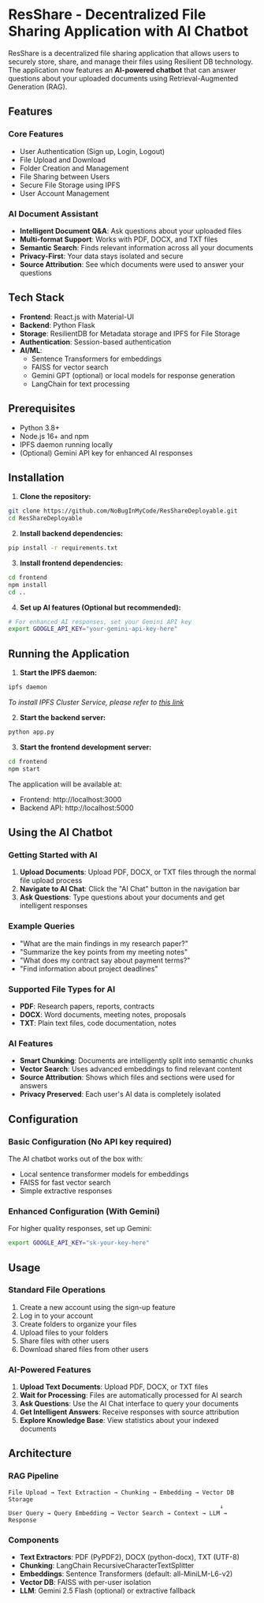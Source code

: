 # ResShare - Decentralized File Sharing Application with AI Chatbot

ResShare is a decentralized file sharing application that allows users to securely store, share, and manage their files using Resilient DB technology. The application now features an **AI-powered chatbot** that can answer questions about your uploaded documents using Retrieval-Augmented Generation (RAG).

## Features

### Core Features
- User Authentication (Sign up, Login, Logout)
- File Upload and Download
- Folder Creation and Management
- File Sharing between Users
- Secure File Storage using IPFS
- User Account Management

### AI Document Assistant
- **Intelligent Document Q&A**: Ask questions about your uploaded files
- **Multi-format Support**: Works with PDF, DOCX, and TXT files
- **Semantic Search**: Finds relevant information across all your documents
- **Privacy-First**: Your data stays isolated and secure
- **Source Attribution**: See which documents were used to answer your questions

## Tech Stack

- **Frontend**: React.js with Material-UI
- **Backend**: Python Flask
- **Storage**: ResilientDB for Metadata storage and IPFS for File Storage
- **Authentication**: Session-based authentication
- **AI/ML**: 
  - Sentence Transformers for embeddings
  - FAISS for vector search
  - Gemini GPT (optional) or local models for response generation
  - LangChain for text processing

## Prerequisites

- Python 3.8+
- Node.js 16+ and npm
- IPFS daemon running locally
- (Optional) Gemini API key for enhanced AI responses

## Installation

1. **Clone the repository:**
```bash
git clone https://github.com/NoBugInMyCode/ResShareDeployable.git
cd ResShareDeployable
```

2. **Install backend dependencies:**
```bash
pip install -r requirements.txt
```

3. **Install frontend dependencies:**
```bash
cd frontend
npm install
cd ..
```

4. **Set up AI features (Optional but recommended):**
```bash
# For enhanced AI responses, set your Gemini API key
export GOOGLE_API_KEY="your-gemini-api-key-here"
```

## Running the Application

1. **Start the IPFS daemon:**
```bash
ipfs daemon
```
*To install IPFS Cluster Service, please refer to [this link](https://ipfscluster.io/download/)*

2. **Start the backend server:**
```bash
python app.py
```

3. **Start the frontend development server:**
```bash
cd frontend
npm start
```

The application will be available at:
- Frontend: http://localhost:3000
- Backend API: http://localhost:5000

## Using the AI Chatbot

### Getting Started with AI
1. **Upload Documents**: Upload PDF, DOCX, or TXT files through the normal file upload process
2. **Navigate to AI Chat**: Click the "AI Chat" button in the navigation bar
3. **Ask Questions**: Type questions about your documents and get intelligent responses

### Example Queries
- "What are the main findings in my research paper?"
- "Summarize the key points from my meeting notes"
- "What does my contract say about payment terms?"
- "Find information about project deadlines"

### Supported File Types for AI
- **PDF**: Research papers, reports, contracts
- **DOCX**: Word documents, meeting notes, proposals  
- **TXT**: Plain text files, code documentation, notes

### AI Features
- **Smart Chunking**: Documents are intelligently split into semantic chunks
- **Vector Search**: Uses advanced embeddings to find relevant content
- **Source Attribution**: Shows which files and sections were used for answers
- **Privacy Preserved**: Each user's AI data is completely isolated

## Configuration

### Basic Configuration (No API key required)
The AI chatbot works out of the box with:
- Local sentence transformer models for embeddings
- FAISS for fast vector search
- Simple extractive responses

### Enhanced Configuration (With Gemini)
For higher quality responses, set up Gemini:
```bash
export GOOGLE_API_KEY="sk-your-key-here"
```

## Usage

### Standard File Operations
1. Create a new account using the sign-up feature
2. Log in to your account
3. Create folders to organize your files
4. Upload files to your folders
5. Share files with other users
6. Download shared files from other users

### AI-Powered Features
1. **Upload Text Documents**: Upload PDF, DOCX, or TXT files
2. **Wait for Processing**: Files are automatically processed for AI search
3. **Ask Questions**: Use the AI Chat interface to query your documents
4. **Get Intelligent Answers**: Receive responses with source attribution
5. **Explore Knowledge Base**: View statistics about your indexed documents
## Architecture

### RAG Pipeline
```
File Upload → Text Extraction → Chunking → Embedding → Vector DB Storage
                                                            ↓
User Query → Query Embedding → Vector Search → Context → LLM → Response
```

### Components
- **Text Extractors**: PDF (PyPDF2), DOCX (python-docx), TXT (UTF-8)
- **Chunking**: LangChain RecursiveCharacterTextSplitter
- **Embeddings**: Sentence Transformers (default: all-MiniLM-L6-v2)
- **Vector DB**: FAISS with per-user isolation
- **LLM**: Gemini 2.5 Flash (optional) or extractive fallback
